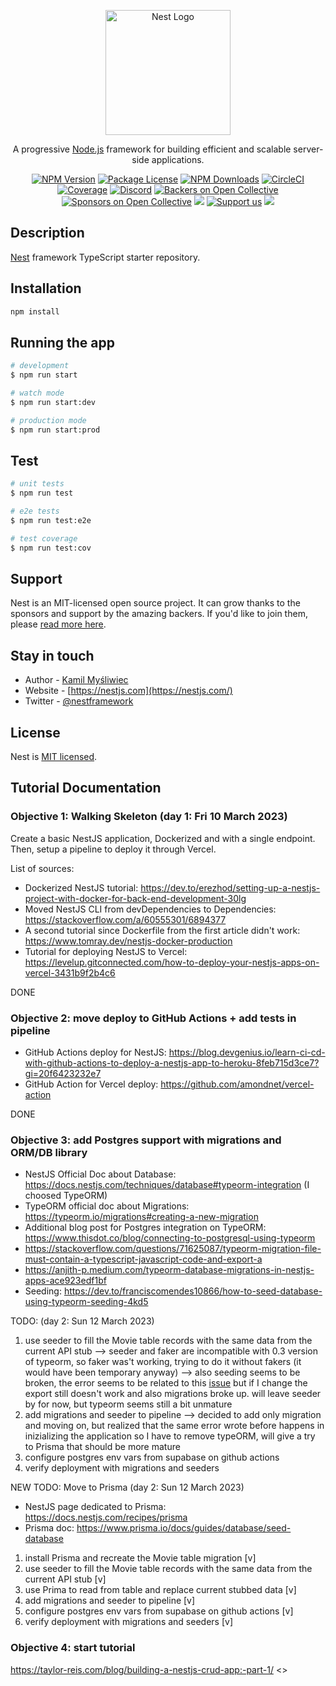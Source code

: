 <p align="center">
  <a href="http://nestjs.com/" target="blank"><img src="https://nestjs.com/img/logo-small.svg" width="200" alt="Nest Logo" /></a>
</p>

  <p align="center">A progressive <a href="http://nodejs.org" target="_blank">Node.js</a> framework for building efficient and scalable server-side applications.</p>
    <p align="center">
<a href="https://www.npmjs.com/~nestjscore" target="_blank"><img src="https://img.shields.io/npm/v/@nestjs/core.svg" alt="NPM Version" /></a>
<a href="https://www.npmjs.com/~nestjscore" target="_blank"><img src="https://img.shields.io/npm/l/@nestjs/core.svg" alt="Package License" /></a>
<a href="https://www.npmjs.com/~nestjscore" target="_blank"><img src="https://img.shields.io/npm/dm/@nestjs/common.svg" alt="NPM Downloads" /></a>
<a href="https://circleci.com/gh/nestjs/nest" target="_blank"><img src="https://img.shields.io/circleci/build/github/nestjs/nest/master" alt="CircleCI" /></a>
<a href="https://coveralls.io/github/nestjs/nest?branch=master" target="_blank"><img src="https://coveralls.io/repos/github/nestjs/nest/badge.svg?branch=master#9" alt="Coverage" /></a>
<a href="https://discord.gg/G7Qnnhy" target="_blank"><img src="https://img.shields.io/badge/discord-online-brightgreen.svg" alt="Discord"/></a>
<a href="https://opencollective.com/nest#backer" target="_blank"><img src="https://opencollective.com/nest/backers/badge.svg" alt="Backers on Open Collective" /></a>
<a href="https://opencollective.com/nest#sponsor" target="_blank"><img src="https://opencollective.com/nest/sponsors/badge.svg" alt="Sponsors on Open Collective" /></a>
  <a href="https://paypal.me/kamilmysliwiec" target="_blank"><img src="https://img.shields.io/badge/Donate-PayPal-ff3f59.svg"/></a>
    <a href="https://opencollective.com/nest#sponsor"  target="_blank"><img src="https://img.shields.io/badge/Support%20us-Open%20Collective-41B883.svg" alt="Support us"></a>
  <a href="https://twitter.com/nestframework" target="_blank"><img src="https://img.shields.io/twitter/follow/nestframework.svg?style=social&label=Follow"></a>
</p>
  <!--[![Backers on Open Collective](https://opencollective.com/nest/backers/badge.svg)](https://opencollective.com/nest#backer)
  [![Sponsors on Open Collective](https://opencollective.com/nest/sponsors/badge.svg)](https://opencollective.com/nest#sponsor)-->

## Description

[Nest](https://github.com/nestjs/nest) framework TypeScript starter repository.

## Installation

```bash
npm install
```

## Running the app

```bash
# development
$ npm run start

# watch mode
$ npm run start:dev

# production mode
$ npm run start:prod
```

## Test

```bash
# unit tests
$ npm run test

# e2e tests
$ npm run test:e2e

# test coverage
$ npm run test:cov
```

## Support

Nest is an MIT-licensed open source project. It can grow thanks to the sponsors and support by the amazing backers. If you'd like to join them, please [read more here](https://docs.nestjs.com/support).

## Stay in touch

- Author - [Kamil Myśliwiec](https://kamilmysliwiec.com)
- Website - [https://nestjs.com](https://nestjs.com/)
- Twitter - [@nestframework](https://twitter.com/nestframework)

## License

Nest is [MIT licensed](LICENSE).

## Tutorial Documentation

### Objective 1: Walking Skeleton (day 1: Fri 10 March 2023)

Create a basic NestJS application, Dockerized and with a single endpoint. Then, setup a pipeline to deploy it through Vercel.

List of sources:

- Dockerized NestJS tutorial: <https://dev.to/erezhod/setting-up-a-nestjs-project-with-docker-for-back-end-development-30lg>
- Moved NestJS CLI from devDependencies to Dependencies: <https://stackoverflow.com/a/60555301/6894377>
- A second tutorial since Dockerfile from the first article didn't work: <https://www.tomray.dev/nestjs-docker-production>
- Tutorial for deploying NestJS to Vercel: <https://levelup.gitconnected.com/how-to-deploy-your-nestjs-apps-on-vercel-3431b9f2b4c6>

DONE

### Objective 2: move deploy to GitHub Actions + add tests in pipeline

- GitHub Actions deploy for NestJS: <https://blog.devgenius.io/learn-ci-cd-with-github-actions-to-deploy-a-nestjs-app-to-heroku-8feb715d3ce7?gi=20f6423232e7>
- GitHub Action for Vercel deploy: <https://github.com/amondnet/vercel-action>

DONE

### Objective 3: add Postgres support with migrations and ORM/DB library

- NestJS Official Doc about Database: <https://docs.nestjs.com/techniques/database#typeorm-integration> (I choosed TypeORM)
- TypeORM official doc about Migrations: <https://typeorm.io/migrations#creating-a-new-migration>
- Additional blog post for Postgres integration on TypeORM: <https://www.thisdot.co/blog/connecting-to-postgresql-using-typeorm>
- <https://stackoverflow.com/questions/71625087/typeorm-migration-file-must-contain-a-typescript-javascript-code-and-export-a>
- <https://anjith-p.medium.com/typeorm-database-migrations-in-nestjs-apps-ace923edf1bf>
- Seeding: <https://dev.to/franciscomendes10866/how-to-seed-database-using-typeorm-seeding-4kd5>

TODO: (day 2: Sun 12 March 2023)

1. use seeder to fill the Movie table records with the same data from the current API stub --> seeder and faker are incompatible with 0.3 version of typeorm, so faker was't working, trying to do it without fakers (it would have been temporary anyway) --> also seeding seems to be broken, the error seems to be related to this [issue](https://github.com/typeorm/typeorm/issues/4068) but if I change the export still doesn't work and also migrations broke up. will leave seeder by for now, but typeorm seems still a bit unmature
2. add migrations and seeder to pipeline --> decided to add only migration and moving on, but realized that the same error wrote before happens in inizializing the application so I have to remove typeORM, will give a try to Prisma that should be more mature
3. configure postgres env vars from supabase on github actions
4. verify deployment with migrations and seeders

NEW TODO: Move to Prisma (day 2: Sun 12 March 2023)

- NestJS page dedicated to Prisma: <https://docs.nestjs.com/recipes/prisma>
- Prisma doc: <https://www.prisma.io/docs/guides/database/seed-database>

1. install Prisma and recreate the Movie table migration [v]
2. use seeder to fill the Movie table records with the same data from the current API stub [v]
3. use Prima to read from table and replace current stubbed data [v]
4. add migrations and seeder to pipeline [v]
5. configure postgres env vars from supabase on github actions [v]
6. verify deployment with migrations and seeders [v]

### Objective 4: start tutorial

<https://taylor-reis.com/blog/building-a-nestjs-crud-app:-part-1/>
<>
